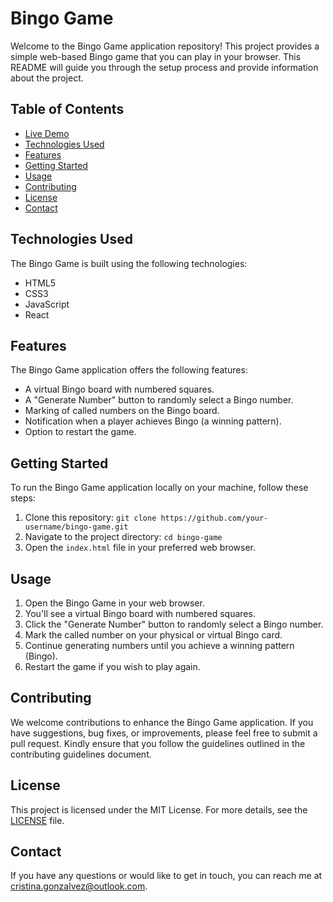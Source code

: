 # Bingo Game

Welcome to the Bingo Game application repository! This project provides a simple web-based Bingo game that you can play in your browser. This README will guide you through the setup process and provide information about the project.

## Table of Contents

- [Live Demo](#live-demo)
- [Technologies Used](#technologies-used)
- [Features](#features)
- [Getting Started](#getting-started)
- [Usage](#usage)
- [Contributing](#contributing)
- [License](#license)
- [Contact](#contact)

## Technologies Used

The Bingo Game is built using the following technologies:

- HTML5
- CSS3
- JavaScript
- React

## Features

The Bingo Game application offers the following features:

- A virtual Bingo board with numbered squares.
- A "Generate Number" button to randomly select a Bingo number.
- Marking of called numbers on the Bingo board.
- Notification when a player achieves Bingo (a winning pattern).
- Option to restart the game.

## Getting Started

To run the Bingo Game application locally on your machine, follow these steps:

1. Clone this repository: `git clone https://github.com/your-username/bingo-game.git`
2. Navigate to the project directory: `cd bingo-game`
3. Open the `index.html` file in your preferred web browser.

## Usage

1. Open the Bingo Game in your web browser.
2. You'll see a virtual Bingo board with numbered squares.
3. Click the "Generate Number" button to randomly select a Bingo number.
4. Mark the called number on your physical or virtual Bingo card.
5. Continue generating numbers until you achieve a winning pattern (Bingo).
6. Restart the game if you wish to play again.

## Contributing

We welcome contributions to enhance the Bingo Game application. If you have suggestions, bug fixes, or improvements, please feel free to submit a pull request. Kindly ensure that you follow the guidelines outlined in the contributing guidelines document.

## License

This project is licensed under the MIT License. For more details, see the [LICENSE](LICENSE) file.

## Contact

If you have any questions or would like to get in touch, you can reach me at cristina.gonzalvez@outlook.com.
